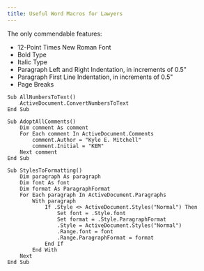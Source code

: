 ```yaml
---
title: Useful Word Macros for Lawyers
---
```


The only commendable features:
- 12-Point Times New Roman Font
- Bold Type
- Italic Type
- Paragraph Left and Right Indentation, in increments of 0.5"
- Paragraph First Line Indentation, in increments of 0.5"
- Page Breaks

```vbscript
Sub AllNumbersToText()
    ActiveDocument.ConvertNumbersToText
End Sub
```

```vbscript
Sub AdoptAllComments()
    Dim comment As comment
    For Each comment In ActiveDocument.Comments
        comment.Author = "Kyle E. Mitchell"
        comment.Initial = "KEM"
    Next comment
End Sub
```

```vbscript
Sub StylesToFormatting()
    Dim paragraph As paragraph
    Dim font As font
    Dim format As ParagraphFormat
    For Each paragraph In ActiveDocument.Paragraphs
        With paragraph
            If .Style <> ActiveDocument.Styles("Normal") Then
                Set font = .Style.font
                Set format = .Style.ParagraphFormat
                .Style = ActiveDocument.Styles("Normal")
                .Range.font = font
                .Range.ParagraphFormat = format
            End If
        End With
    Next
End Sub
```
